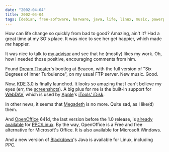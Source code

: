 ```yaml
---
date: "2002-04-04"
title: 2002-04-04
tags: [debian, free-software, harware, java, life, linux, music, powerpc]
---
```

How can life change so quickly from bad to good? Amazing, ain't it?
Had a great time at my SO's place. It was nice to see her get
happier, which made *me* happier.

It was nice to talk to [my advisor](http://www.ime.usp.br/~jose/)
and see that he (mostly) likes my work. Oh, how I needed those
positive, encouraging comments from him.

Found [Dream Theater](http://www.dreamtheater.net/)'s bootleg at
Beacon, with the full version of "Six Degrees of Inner Turbulence",
on my usual FTP server. New music. Good.

Now, [KDE 3.0](http://www.kde.org/) is finally launched. It looks
so amazing that I can't believe my eyes (err, the
[screenshots](http://kde.org/screenshots/kde300shots.html)). A big
plus for me is the built-in support for
[WebDAV](http://www.webdav.org/), which is used by
[Apple](http://www.apple.com/)'s
[iTools' iDisk](http://www.mac.com/).

In other news, it seems that [Megadeth](http://www.megadeth.com/)
is no more. Quite sad, as I like(d) them.

And [OpenOffice](http://www.openoffice.org/) 641d, the last version
before the 1.0 release, is
[already available](http://lists2.suse.com/archive/suse-ppc/2002-Mar/0079.html)
for [PPC/Linux](http://www.debian.org/ports/powerpc/). By the way,
OpenOffice is a Free and free alternative for Microsoft's Office.
It is also available for Microsoft Windows.

And a new version of [Blackdown](http://www.blackdown.org/)'s Java
is available for Linux, including PPC.


